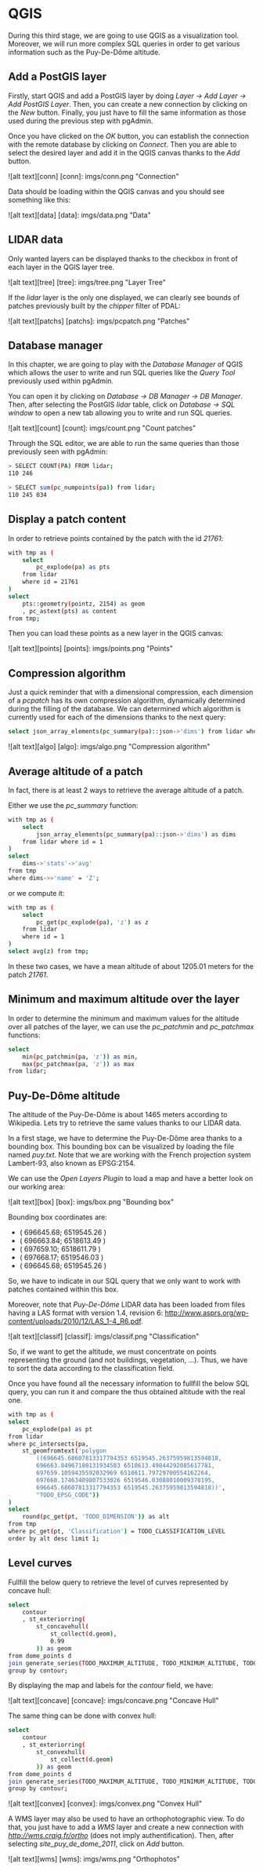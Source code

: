 # QGIS

During this third stage, we are going to use QGIS as a visualization tool.
Moreover, we will run more complex SQL queries in order to get various
information such as the Puy-De-Dôme altitude.

## Add a PostGIS layer

Firstly, start QGIS and add a PostGIS layer by doing
*Layer -> Add Layer -> Add PostGIS Layer*. Then, you can create a new connection
by clicking on the *New* button. Finally, you just have to fill the same
information as those used during the previous step with pgAdmin.

Once you have clicked on the *OK* button, you can establish the connection with
the remote database by clicking on *Connect*. Then you are able to select the
desired layer and add it in the QGIS canvas thanks to the *Add* button.

![alt text][conn]
[conn]: imgs/conn.png "Connection"

Data should be loading within the QGIS canvas and you should see something like
this:

![alt text][data]
[data]: imgs/data.png "Data"

## LIDAR data

Only wanted layers can be displayed thanks to the checkbox in front of each
layer in the QGIS layer tree.

![alt text][tree]
[tree]: imgs/tree.png "Layer Tree"

If the *lidar* layer is the only one displayed, we can clearly see bounds of
patches previously built by the *chipper* filter of PDAL:

![alt text][patchs]
[patchs]: imgs/pcpatch.png "Patches"

## Database manager

In this chapter, we are going to play with the *Database Manager* of QGIS which
allows the user to write and run SQL queries like the *Query Tool* previously
used within pgAdmin.

You can open it by clicking on *Database -> DB Manager -> DB Manager*. Then,
after selecting the PostGIS *lidar* table, click on *Database -> SQL window* to
open a new tab allowing you to write and run SQL queries.

![alt text][count]
[count]: imgs/count.png "Count patches"

Through the SQL editor, we are able to run the same queries than those
previously seen with pgAdmin:

```bash
> SELECT COUNT(PA) FROM lidar;
110 246
```

```bash
> SELECT sum(pc_numpoints(pa)) from lidar;
110 245 034
```

## Display a patch content

In order to retrieve points contained by the patch with the id *21761*:

```bash
with tmp as (
    select
        pc_explode(pa) as pts
    from lidar
    where id = 21761
)
select
    pts::geometry(pointz, 2154) as geom
    , pc_astext(pts) as content
from tmp;
```

Then you can load these points as a new layer in the QGIS canvas:

![alt text][points]
[points]: imgs/points.png "Points"

## Compression algorithm

Just a quick reminder that with a dimensional compression, each dimension of
a *pcpatch* has its own compression algorithm, dynamically determined during the
filling of the database. We can determined which algorithm is currently used
for each of the dimensions thanks to the next query:

```bash
select json_array_elements(pc_summary(pa)::json->'dims') from lidar where id = 1;
```

![alt text][algo]
[algo]: imgs/algo.png "Compression algorithm"

## Average altitude of a patch

In fact, there is at least 2 ways to retrieve the average altitude of a patch.

Either we use the *pc_summary* function:

```bash
with tmp as (
    select
        json_array_elements(pc_summary(pa)::json->'dims') as dims
    from lidar where id = 1
)
select
    dims->'stats'->'avg'
from tmp
where dims->>'name' = 'Z';
```

or we compute it:

```bash
with tmp as (
    select
        pc_get(pc_explode(pa), 'z') as z
    from lidar
    where id = 1
)
select avg(z) from tmp;
```

In these two cases, we have a mean altitude of about 1205.01 meters for the
patch *21761*.

## Minimum and maximum altitude over the layer

In order to determine the minimum and maximum values for the altitude over all
patches of the layer, we can use the *pc_patchmin* and *pc_patchmax* functions:

```bash
select
    min(pc_patchmin(pa, 'z')) as min,
    max(pc_patchmax(pa, 'z')) as max
from lidar;
```

## Puy-De-Dôme altitude

The altitude of the Puy-De-Dôme is about 1465 meters according to Wikipedia.
Lets try to retrieve the same values thanks to our LIDAR data.

In a first stage, we have to determine the Puy-De-Dôme area thanks to a
bounding box. This bounding box can be visualized by loading the file named
*puy.txt*. Note that we are working with the French projection system
Lambert-93, also known as EPSG:2154.

We can use the *Open Layers Plugin* to load a map and have a better look on
our working area:

![alt text][box]
[box]: imgs/box.png "Bounding box"

Bounding box coordinates are:
- ( 696645.68;  6519545.26 )
- ( 696663.84; 6518613.49 )
- ( 697659.10; 6518611.79 )
- ( 697668.17; 6519546.03 )
- ( 696645.68; 6519545.26 )

So, we have to indicate in our SQL query that we only want to work with patches
contained within this box.

Moreover, note that *Puy-De-Dôme* LIDAR data has been loaded from files having
a LAS format with version 1.4, revision 6:
http://www.asprs.org/wp-content/uploads/2010/12/LAS_1-4_R6.pdf.

![alt text][classif]
[classif]: imgs/classif.png "Classification"

So, if we want to get the altitude, we must concentrate on points representing
the ground (and not buildings, vegetation, ...). Thus, we have to sort the data
according to the classification field.

Once you have found all the necessary information to fullfill the below SQL
query, you can run it and compare the thus obtained altitude with the real
one.

```bash
with tmp as (
select
    pc_explode(pa) as pt
from lidar
where pc_intersects(pa,
    st_geomfromtext('polygon
        ((696645.68607813317794353 6519545.26375959813594818,
        696663.84967180131934583 6518613.49844292085617781,
        697659.1059435592032969 6518611.79729700554162264,
        697668.17463409807533026 6519546.03088010009378195,
        696645.68607813317794353 6519545.26375959813594818))',
        "TODO_EPSG_CODE"))
)
select
    round(pc_get(pt, 'TODO_DIMENSION')) as alt
from tmp
where pc_get(pt, 'Classification') = TODO_CLASSIFICATION_LEVEL
order by alt desc limit 1;
```

## Level curves

Fullfill the below query to retrieve the level of curves represented by concave
hull:

```bash
select
    contour
    , st_exteriorring(
        st_concavehull(
            st_collect(d.geom),
            0.99
        )) as geom
from dome_points d
join generate_series(TODO_MAXIMUM_ALTITUDE, TODO_MINIMUM_ALTITUDE, TODO_STEP) as contour on contour = d.alt
group by contour;
```

By displaying the map and labels for the *contour* field, we have:

![alt text][concave]
[concave]: imgs/concave.png "Concave Hull"

The same thing can be done with convex hull:

```bash
select
    contour
    , st_exteriorring(
        st_convexhull(
            st_collect(d.geom)
        )) as geom
from dome_points d
join generate_series(TODO_MAXIMUM_ALTITUDE, TODO_MINIMUM_ALTITUDE, TODO_STEP) as contour on contour = d.alt
group by contour;
```

![alt text][convex]
[convex]: imgs/convex.png "Convex Hull"

A WMS layer may also be used to have an orthophotographic view. To do that, you
just have to add a *WMS* layer and create a new connection with
*http://wms.craig.fr/ortho* (does not imply authentification). Then, after
selecting *site_puy_de_dome_2011*, click on *Add* button.

![alt text][wms]
[wms]: imgs/wms.png "Orthophotos"
